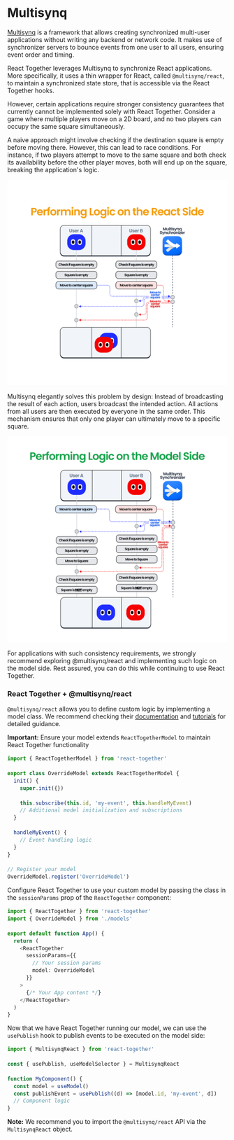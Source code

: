 # Multisynq

[Multisynq](https://multisynq.io/docs/client/) is a framework that allows creating synchronized multi-user applications without writing any backend or network code.
It makes use of synchronizer servers to bounce events from one user to all users, ensuring event order and timing.

React Together leverages Multisynq to synchronize React applications.
More specifically, it uses a thin wrapper for React, called `@multisynq/react`, to maintain a synchronized state store, that is accessible via the React Together hooks.

However, certain applications require stronger consistency guarantees that currently cannot be implemented solely with React Together.
Consider a game where multiple players move on a 2D board, and no two players can occupy the same square simultaneously.

A naive approach might involve checking if the destination square is empty before moving there.
However, this can lead to race conditions.
For instance, if two players attempt to move to the same square and both check its availability before the other player moves, both will end up on the square, breaking the application's logic.

![Diagram: Running logic on React Side](../../images/tutorials/logic_react_side.png)

Multisynq elegantly solves this problem by design: Instead of broadcasting the result of each action, users broadcast the intended action.
All actions from all users are then executed by everyone in the same order.
This mechanism ensures that only one player can ultimately move to a specific square.

![Running logic on the Model side](../../images/tutorials/logic_model_side.png)

For applications with such consistency requirements, we strongly recommend exploring @multisynq/react and implementing such logic on the model side.
Rest assured, you can do this while continuing to use React Together.


### React Together + @multisynq/react

`@multisynq/react` allows you to define custom logic by implementing a model class.
We recommend checking their [documentation](https://multisynq.io/docs/multisynq-react/) and [tutorials](https://multisynq.io/docs/multisynq-react/tutorial-1_React_Simple_Counter.html) for detailed guidance.

**Important:**
Ensure your model extends `ReactTogetherModel` to maintain React Together functionality

```typescript
import { ReactTogetherModel } from 'react-together'

export class OverrideModel extends ReactTogetherModel {
  init() {
    super.init({})

    this.subscribe(this.id, 'my-event', this.handleMyEvent)
    // Additional model initialization and subscriptions
  }

  handleMyEvent() {
    // Event handling logic
  }
}

// Register your model
OverrideModel.register('OverrideModel')
```

Configure React Together to use your custom model by passing the class in the `sessionParams` prop of the `ReactTogether` component:

```typescript
import { ReactTogether } from 'react-together'
import { OverrideModel } from './models'

export default function App() {
  return (
    <ReactTogether
      sessionParams={{
        // Your session params
        model: OverrideModel
      }}
    >
      {/* Your App content */}
    </ReactTogether>
  )
}
```

Now that we have React Together running our model, we can use the `usePublish` hook to publish events to be executed on the model side:

```typescript
import { MultisynqReact } from 'react-together'

const { usePublish, useModelSelector } = MultisynqReact

function MyComponent() {
  const model = useModel()
  const publishEvent = usePublish((d) => [model.id, 'my-event', d])
  // Component logic
}
```

**Note:** We recommend you to import the `@multisynq/react` API via the `MultisynqReact` object.
